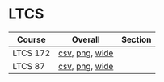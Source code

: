# LTCS

| Course | Overall | Section |
| ------ | ------- | ------- |
| LTCS 172 | [csv](https://github.com/UCSD-Historical-Enrollment-Data/2023Spring/blob/main/overall/LTCS%20172.csv), [png](https://raw.githubusercontent.com/UCSD-Historical-Enrollment-Data/2023Spring/main/plot_overall/LTCS%20172.png), [wide](https://raw.githubusercontent.com/UCSD-Historical-Enrollment-Data/2023Spring/main/plot_overall_wide/LTCS%20172.png) |  |
| LTCS 87 | [csv](https://github.com/UCSD-Historical-Enrollment-Data/2023Spring/blob/main/overall/LTCS%2087.csv), [png](https://raw.githubusercontent.com/UCSD-Historical-Enrollment-Data/2023Spring/main/plot_overall/LTCS%2087.png), [wide](https://raw.githubusercontent.com/UCSD-Historical-Enrollment-Data/2023Spring/main/plot_overall_wide/LTCS%2087.png) |  |
